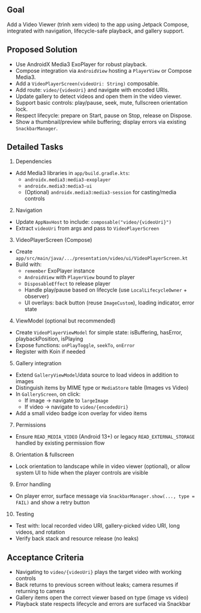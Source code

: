 ## Goal
Add a Video Viewer (trình xem video) to the app using Jetpack Compose, integrated with navigation, lifecycle-safe playback, and gallery support.

## Proposed Solution
- Use AndroidX Media3 ExoPlayer for robust playback.
- Compose integration via `AndroidView` hosting a `PlayerView` or Compose Media3.
- Add a `VideoPlayerScreen(videoUri: String)` composable.
- Add route: `video/{videoUri}` and navigate with encoded URIs.
- Update gallery to detect videos and open them in the video viewer.
- Support basic controls: play/pause, seek, mute, fullscreen orientation lock.
- Respect lifecycle: prepare on Start, pause on Stop, release on Dispose.
- Show a thumbnail/preview while buffering; display errors via existing `SnackbarManager`.

## Detailed Tasks
1) Dependencies
- Add Media3 libraries in `app/build.gradle.kts`:
  - `androidx.media3:media3-exoplayer`
  - `androidx.media3:media3-ui`
  - (Optional) `androidx.media3:media3-session` for casting/media controls

2) Navigation
- Update `AppNavHost` to include: `composable("video/{videoUri}")`
- Extract `videoUri` from args and pass to `VideoPlayerScreen`

3) VideoPlayerScreen (Compose)
- Create `app/src/main/java/.../presentation/video/ui/VideoPlayerScreen.kt`
- Build with:
  - `remember` ExoPlayer instance
  - `AndroidView` with `PlayerView` bound to player
  - `DisposableEffect` to release player
  - Handle play/pause based on lifecycle (use `LocalLifecycleOwner` + observer)
  - UI overlays: back button (reuse `ImageCustom`), loading indicator, error state

4) ViewModel (optional but recommended)
- Create `VideoPlayerViewModel` for simple state: isBuffering, hasError, playbackPosition, isPlaying
- Expose functions: `onPlayToggle`, `seekTo`, `onError`
- Register with Koin if needed

5) Gallery integration
- Extend `GalleryViewModel`/data source to load videos in addition to images
- Distinguish items by MIME type or `MediaStore` table (Images vs Video)
- In `GalleryScreen`, on click:
  - If image -> navigate to `largeImage`
  - If video -> navigate to `video/{encodedUri}`
- Add a small video badge icon overlay for video items

7) Permissions
- Ensure `READ_MEDIA_VIDEO` (Android 13+) or legacy `READ_EXTERNAL_STORAGE` handled by existing permission flow

8) Orientation & fullscreen
- Lock orientation to landscape while in video viewer (optional), or allow system UI to hide when the player controls are visible

9) Error handling
- On player error, surface message via `SnackbarManager.show(..., type = FAIL)` and show a retry button

10) Testing
- Test with: local recorded video URI, gallery-picked video URI, long videos, and rotation
- Verify back stack and resource release (no leaks)

## Acceptance Criteria
- Navigating to `video/{videoUri}` plays the target video with working controls
- Back returns to previous screen without leaks; camera resumes if returning to camera
- Gallery items open the correct viewer based on type (image vs video)
- Playback state respects lifecycle and errors are surfaced via Snackbar
